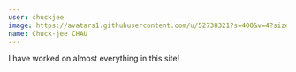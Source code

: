 ```yaml
---
user: chuckjee
image: https://avatars1.githubusercontent.com/u/52738321?s=400&v=4?size=50
name: Chuck-jee CHAU
---
```

I have worked on almost everything in this site!

